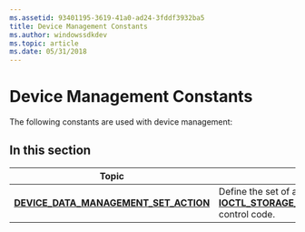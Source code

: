 ```yaml
---
ms.assetid: 93401195-3619-41a0-ad24-3fddf3932ba5
title: Device Management Constants
ms.author: windowssdkdev
ms.topic: article
ms.date: 05/31/2018
---
```


# Device Management Constants

The following constants are used with device management:

## In this section



| Topic                                                                                         | Description                                                                                                                                                  |
|-----------------------------------------------------------------------------------------------|--------------------------------------------------------------------------------------------------------------------------------------------------------------|
| [**DEVICE\_DATA\_MANAGEMENT\_SET\_ACTION**](device-data-management-set-action.md)<br/> | Define the set of actions for the [**IOCTL\_STORAGE\_MANAGE\_DATA\_SET\_ATTRIBUTES**](/windows/desktop/api/WinIoCtl/ni-winioctl-ioctl_storage_manage_data_set_attributes) control code.<br/> |



 

 

 




